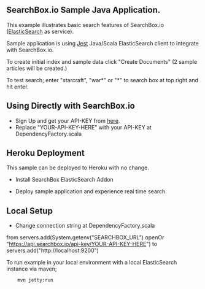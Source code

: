 ## SearchBox.io Sample Java Application.

This example illustrates basic search features of SearchBox.io ([ElasticSearch](http://www.elasticsearch.org) as service).

Sample application is using [Jest](https://github.com/searchbox-io/Jest) Java/Scala ElasticSearch client to integrate with SearchBox.io.

To create initial index and sample data click "Create Documents" (2 sample articles will be created.)

To test search; enter "starcraft", "war*" or "*" to search box at top right and hit enter.

## Using Directly with SearchBox.io

* Sign Up and get your API-KEY from [here](https://searchbox.io/users/sign_up).
* Replace "YOUR-API-KEY-HERE" with your API-KEY at DependencyFactory.scala


## Heroku Deployment

This sample can be deployed to Heroku with no change.

* Install SearchBox ElasticSearch Addon

* Deploy sample application and experience real time search.


## Local Setup

* Change connection string at DependencyFactory.scala

from servers.add(System.getenv("SEARCHBOX_URL") openOr "https://api.searchbox.io/api-key/YOUR-API-KEY-HERE")
to servers.add("http://localhost:9200")

To run example in your local environment with a local ElasticSearch instance via maven;

```
    mvn jetty:run
```